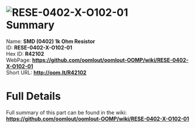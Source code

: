 
![RESE-0402-X-O102-01](https://github.com/oomlout/oomlout-OOMP/blob/master/parts/RESE-0402-X-O102-01/RESE-0402-X-O102-01_420.jpg)   
Summary
=================
  
Name: __SMD (0402) 1k Ohm Resistor__    
ID: __RESE-0402-X-O102-01__   
Hex ID: __R42102__   
WebPage: __https://github.com/oomlout/oomlout-OOMP/wiki/RESE-0402-X-O102-01__   
Short URL: __http://oom.lt/R42102__   

Full Details
==========================
Full summary of this part can be found in the wiki:   
__https://github.com/oomlout/oomlout-OOMP/wiki/RESE-0402-X-O102-01__    

